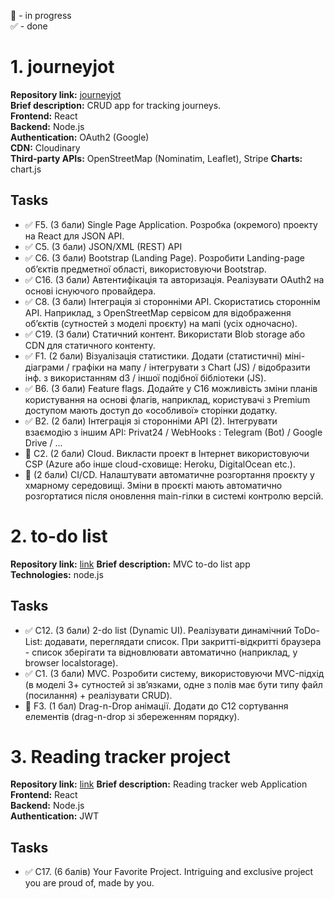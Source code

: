 🚧 - in progress  
✅ - done  

# 1. journeyjot

**Repository link:** [journeyjot](https://github.com/yunytsky/journeyjot)  
**Brief description:** CRUD app for tracking journeys.  
**Frontend:** React  
**Backend:** Node.js  
**Authentication:** OAuth2 (Google)  
**CDN:** Cloudinary  
**Third-party APIs:** OpenStreetMap (Nominatim, Leaflet), Stripe
**Charts:** chart.js

## Tasks

- ✅ F5. (3 бали) Single Page Application. Розробка (окремого) проекту на React для JSON API.
- ✅ C5. (3 бали) JSON/XML (REST) API
- ✅ C6. (3 бали) Bootstrap (Landing Page). Розробити Landing-page об’єктів предметної області, використовуючи Bootstrap.
- ✅ С16. (3 бали) Автентифікація та авторизація. Реалізувати OAuth2 на основі існуючого провайдера.
- ✅ C8. (3 бали) Інтеграція зі сторонніми API. Скористатись стороннім API. Наприклад, з OpenStreetMap сервісом для відображення об’єктів (сутностей з моделі проєкту) на мапі (усіх одночасно).
- ✅ C19. (3 бали) Статичний контент. Використати Blob storage або CDN для статичного контенту.
- ✅ F1. (2 бали) Візуалізація статистики. Додати (статистичні) міні-діаграми / графіки на мапу / інтегрувати з Chart (JS) / відобразити інф. з використанням d3 / іншої подібної бібліотеки (JS).
- ✅ B6. (3 бали) Feature flags. Додайте у С16 можливість зміни планів користування на основі флагів, наприклад, користувачі з Premium доступом мають доступ до «особливої» сторінки додатку.
- ✅ B2. (2 бали) Інтеграція зі сторонніми API (2). Інтегрувати взаємодію з іншим API: Privat24 / WebHooks : Telegram (Bot) / Google Drive / ...
- 🚧 С2. (2 бали) Cloud. Викласти проект в Інтернет використовуючи CSP (Azure або інше cloud-сховище: Heroku, DigitalOcean etc.).
- 🚧 (2 бали) CI/CD. Налаштувати автоматичне розгортання проєкту у хмарному середовищі. Зміни в проєкті мають автоматично розгортатися після оновлення main-гілки в системі контролю версій.


# 2. to-do list
**Repository link:** [link](https://github.com/yunytsky/2do)
**Brief description:** MVC to-do list app  
**Technologies:** node.js  

## Tasks

- ✅ С12. (3 бали) 2-do list (Dynamic UI). Реалізувати динамічний ToDo-List: додавати, переглядати список. При закритті-відкритті браузера - список зберігати та відновлювати автоматично (наприклад, у browser localstorage).
- ✅ С1. (3 бали) MVC. Розробити систему, використовуючи MVC-підхід (в моделі 3+ сутностей зі зв’язками, одне з полів має бути типу файл (посилання) + реалізувати CRUD).
- 🚧 F3. (1 бал) Drag-n-Drop анімації. Додати до С12 сортування елементів (drag-n-drop зі збереженням порядку).

# 3. Reading tracker project
**Repository link:** [link](https://github.com/yunytsky/reading-tracker)
**Brief description:** Reading tracker web Application
**Frontend:** React  
**Backend:** Node.js  
**Authentication:** JWT

## Tasks

- ✅ C17. (6 балів) Your Favorite Project. Intriguing and exclusive project you are proud of, made by you. 